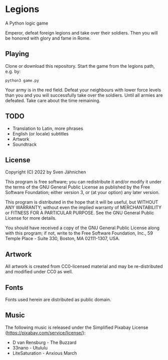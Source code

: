 # Legions
A Python logic game

Emperor, defeat foreign legions and take over their soldiers.
Then you will be honored with glory and fame in Rome.

## Playing
Clone or download this repository. Start the game from the legions path, 
e.g. by:
```
python3 game.py
```

Your army is in the red field. Defeat your neighbours with lower force 
levels than you and you will successfully take over the soldiers. Until
all armies are defeated. Take care about the time remaining.

## TODO
* Translation to Latin, more phrases
* English (or locale) subtitles
* Artwork
* Soundtrack

## License
Copyright (C) 2022 by Sven Jähnichen

This program is free software; you can redistribute it and/or modify
it under the terms of the GNU General Public License as published by
the Free Software Foundation; either version 3, or (at your option)
any later version.

This program is distributed in the hope that it will be useful,
but WITHOUT ANY WARRANTY; without even the implied warranty of
MERCHANTABILITY or FITNESS FOR A PARTICULAR PURPOSE.  See the
GNU General Public License for more details.

You should have received a copy of the GNU General Public License
along with this program; if not, write to the Free Software Foundation,
Inc., 59 Temple Place - Suite 330, Boston, MA 02111-1307, USA.

## Artwork
All artwork is created from CC0-licensed material and may be re-distributed
and modified under CC0 as well.

## Fonts
Fonts used herein are distributed as public domain.

## Music
The following music is released under the Simplified Pixabay License 
(https://pixabay.com/service/license/):
* D van Rensburg - The Buzzard
* 33nano - Utululu
* LiteSaturation - Anxious March